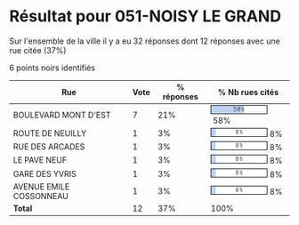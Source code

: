 # Résultat pour 051-NOISY LE GRAND

Sur l'ensemble de la ville il y a eu 32 réponses dont 12 réponses avec une rue citée (37%)

6 points noirs identifiés

| Rue | Vote | % réponses | % Nb rues cités|
|-----|------|------------|----------------|
| BOULEVARD MONT D'EST | 7 | 21% | <img src="../../img/bar_58.gif" />&nbsp;58%|
| ROUTE DE NEUILLY | 1 | 3% | <img src="../../img/bar_8.gif" />&nbsp;8%|
| RUE DES ARCADES | 1 | 3% | <img src="../../img/bar_8.gif" />&nbsp;8%|
| LE PAVE NEUF | 1 | 3% | <img src="../../img/bar_8.gif" />&nbsp;8%|
| GARE DES YVRIS | 1 | 3% | <img src="../../img/bar_8.gif" />&nbsp;8%|
| AVENUE EMILE COSSONNEAU | 1 | 3% | <img src="../../img/bar_8.gif" />&nbsp;8%|
| **Total** | 12 | 37% | 100%|
